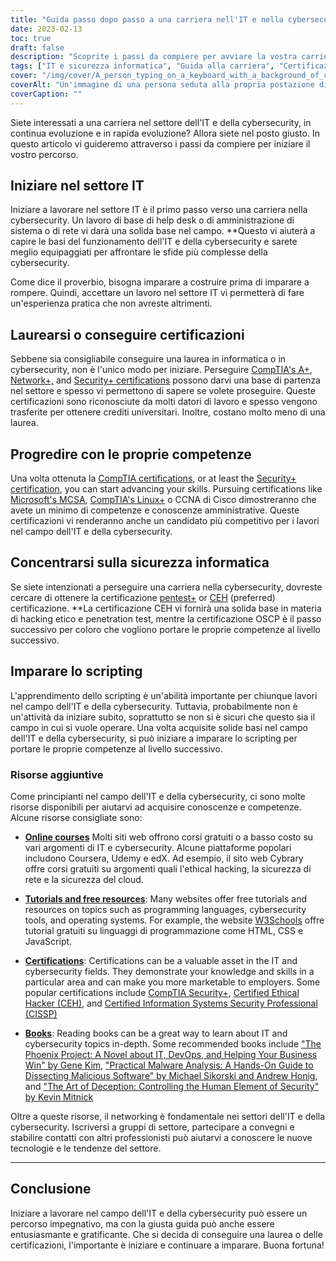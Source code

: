```yaml
---
title: "Guida passo dopo passo a una carriera nell'IT e nella cybersecurity"
date: 2023-02-13
toc: true
draft: false
description: "Scoprite i passi da compiere per avviare la vostra carriera nell'entusiasmante settore in continua evoluzione dell'IT e della Cybersecurity con questa guida completa"
tags: ["IT e sicurezza informatica", "Guida alla carriera", "Certificazioni CompTIA", "MCSA", "Linux+", "CCNA", "Test di penetrazione", "Hacking etico", "OSCP", "Scripting", "Offerte di lavoro IT", "Lavori di sicurezza informatica"]
cover: "/img/cover/A_person_typing_on_a_keyboard_with_a_background_of_computer.png"
coverAlt: "Un'immagine di una persona seduta alla propria postazione di lavoro con un lucchetto di sicurezza in primo piano, a indicare l'importanza di proteggere le postazioni di lavoro."
coverCaption: ""
---
```



Siete interessati a una carriera nel settore dell'IT e della cybersecurity, in continua evoluzione e in rapida evoluzione? Allora siete nel posto giusto. In questo articolo vi guideremo attraverso i passi da compiere per iniziare il vostro percorso.

## Iniziare nel settore IT

Iniziare a lavorare nel settore IT è il primo passo verso una carriera nella cybersecurity. Un lavoro di base di help desk o di amministrazione di sistema o di rete vi darà una solida base nel campo. **Questo vi aiuterà a capire le basi del funzionamento dell'IT e della cybersecurity e sarete meglio equipaggiati per affrontare le sfide più complesse della cybersecurity.

Come dice il proverbio, bisogna imparare a costruire prima di imparare a rompere. Quindi, accettare un lavoro nel settore IT vi permetterà di fare un'esperienza pratica che non avreste altrimenti.

## Laurearsi o conseguire certificazioni

Sebbene sia consigliabile conseguire una laurea in informatica o in cybersecurity, non è l'unico modo per iniziare. Perseguire [CompTIA's A+](https://simeononsecurity.com/articles/passing-comptias-a-plus-exams-220-1101-and-220-1102/), [Network+,](https://www.comptia.org/certifications/network) and [Security+ certifications](https://simeononsecurity.com/articles/comptias-security-plus-sy0-601-what-do-you-need-to-know/) possono darvi una base di partenza nel settore e spesso vi permettono di sapere se volete proseguire. Queste certificazioni sono riconosciute da molti datori di lavoro e spesso vengono trasferite per ottenere crediti universitari. Inoltre, costano molto meno di una laurea.

## Progredire con le proprie competenze

Una volta ottenuta la [CompTIA certifications](https://simeononsecurity.com/articles/tips-and-tricks-for-passing-comptia-exams/), or at least the [Security+ certification](https://simeononsecurity.com/articles/comptias-security-plus-sy0-601-what-do-you-need-to-know/), you can start advancing your skills. Pursuing certifications like [Microsoft's MCSA](https://www.microsoft.com/en-us/learning/certification), [CompTIA's Linux+](https://www.comptia.org/certifications/linux) o CCNA di Cisco dimostreranno che avete un minimo di competenze e conoscenze amministrative. Queste certificazioni vi renderanno anche un candidato più competitivo per i lavori nel campo dell'IT e della cybersecurity.

## Concentrarsi sulla sicurezza informatica

Se siete intenzionati a perseguire una carriera nella cybersecurity, dovreste cercare di ottenere la certificazione [pentest+](https://www.comptia.org/certifications/pentest) or [CEH](https://www.eccouncil.org/train-certify/certified-ethical-hacker-ceh/) (preferred) certificazione. **La certificazione CEH vi fornirà una solida base in materia di hacking etico e penetration test, mentre la certificazione OSCP è il passo successivo per coloro che vogliono portare le proprie competenze al livello successivo.

## Imparare lo scripting

L'apprendimento dello scripting è un'abilità importante per chiunque lavori nel campo dell'IT e della cybersecurity. Tuttavia, probabilmente non è un'attività da iniziare subito, soprattutto se non si è sicuri che questo sia il campo in cui si vuole operare. Una volta acquisite solide basi nel campo dell'IT e della cybersecurity, si può iniziare a imparare lo scripting per portare le proprie competenze al livello successivo.

### Risorse aggiuntive

Come principianti nel campo dell'IT e della cybersecurity, ci sono molte risorse disponibili per aiutarvi ad acquisire conoscenze e competenze. Alcune risorse consigliate sono:

- [**Online courses**](https://simeononsecurity.com/recommendations/learning_resources/) Molti siti web offrono corsi gratuiti o a basso costo su vari argomenti di IT e cybersecurity. Alcune piattaforme popolari includono Coursera, Udemy e edX. Ad esempio, il sito web Cybrary offre corsi gratuiti su argomenti quali l'ethical hacking, la sicurezza di rete e la sicurezza del cloud.

- [**Tutorials and free resources**](https://simeononsecurity.com/recommendations/learning_resources/): Many websites offer free tutorials and resources on topics such as programming languages, cybersecurity tools, and operating systems. For example, the website [W3Schools](https://www.w3schools.com/) offre tutorial gratuiti su linguaggi di programmazione come HTML, CSS e JavaScript.

- [**Certifications**](https://simeononsecurity.com/recommendations/certifications/): Certifications can be a valuable asset in the IT and cybersecurity fields. They demonstrate your knowledge and skills in a particular area and can make you more marketable to employers. Some popular certifications include [CompTIA Security+](https://simeononsecurity.com/articles/comptias-security-plus-sy0-601-what-do-you-need-to-know/), [Certified Ethical Hacker (CEH)](https://www.eccouncil.org/train-certify/certified-ethical-hacker-ceh/), and [Certified Information Systems Security Professional (CISSP)](https://www.isc2.org/Certifications/CISSP)

- [**Books**](https://simeononsecurity.com/recommendations/books/): Reading books can be a great way to learn about IT and cybersecurity topics in-depth. Some recommended books include ["The Phoenix Project: A Novel about IT, DevOps, and Helping Your Business Win" by Gene Kim](https://amzn.to/3xVIRhy), ["Practical Malware Analysis: A Hands-On Guide to Dissecting Malicious Software" by Michael Sikorski and Andrew Honig](https://amzn.to/3xVXzFa), and ["The Art of Deception: Controlling the Human Element of Security" by Kevin Mitnick](https://amzn.to/3SuW8qL)

Oltre a queste risorse, il networking è fondamentale nei settori dell'IT e della cybersecurity. Iscriversi a gruppi di settore, partecipare a convegni e stabilire contatti con altri professionisti può aiutarvi a conoscere le nuove tecnologie e le tendenze del settore.
______

## Conclusione

Iniziare a lavorare nel campo dell'IT e della cybersecurity può essere un percorso impegnativo, ma con la giusta guida può anche essere entusiasmante e gratificante. Che si decida di conseguire una laurea o delle certificazioni, l'importante è iniziare e continuare a imparare. Buona fortuna!
